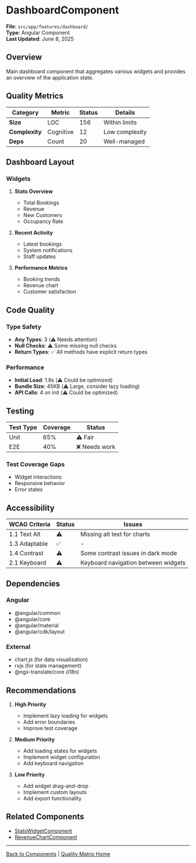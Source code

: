 # DashboardComponent

**File**: `src/app/features/dashboard/`  
**Type**: Angular Component  
**Last Updated**: June 8, 2025

## Overview

Main dashboard component that aggregates various widgets and provides an overview of the application state.

## Quality Metrics

| Category       | Metric    | Status | Details        |
| -------------- | --------- | ------ | -------------- |
| **Size**       | LOC       | 156    | Within limits  |
| **Complexity** | Cognitive | 12     | Low complexity |
| **Deps**       | Count     | 20     | Well-managed   |

## Dashboard Layout

### Widgets

1. **Stats Overview**
   - Total Bookings
   - Revenue
   - New Customers
   - Occupancy Rate

2. **Recent Activity**
   - Latest bookings
   - System notifications
   - Staff updates

3. **Performance Metrics**
   - Booking trends
   - Revenue chart
   - Customer satisfaction

## Code Quality

### Type Safety

- **Any Types**: 3 (⚠️ Needs attention)
- **Null Checks**: ⚠️ Some missing null checks
- **Return Types**: ✅ All methods have explicit return types

### Performance

- **Initial Load**: 1.8s (⚠️ Could be optimized)
- **Bundle Size**: 45KB (⚠️ Large, consider lazy loading)
- **API Calls**: 4 on init (⚠️ Could be optimized)

## Testing

| Test Type | Coverage | Status        |
| --------- | -------- | ------------- |
| Unit      | 65%      | ⚠️ Fair       |
| E2E       | 40%      | ❌ Needs work |

### Test Coverage Gaps

- Widget interactions
- Responsive behavior
- Error states

## Accessibility

| WCAG Criteria | Status | Issues                              |
| ------------- | ------ | ----------------------------------- |
| 1.1 Text Alt  | ⚠️     | Missing alt text for charts         |
| 1.3 Adaptable | ✅     | -                                   |
| 1.4 Contrast  | ⚠️     | Some contrast issues in dark mode   |
| 2.1 Keyboard  | ⚠️     | Keyboard navigation between widgets |

## Dependencies

### Angular

- @angular/common
- @angular/core
- @angular/material
- @angular/cdk/layout

### External

- chart.js (for data visualization)
- rxjs (for state management)
- @ngx-translate/core (i18n)

## Recommendations

1. **High Priority**
   - Implement lazy loading for widgets
   - Add error boundaries
   - Improve test coverage

2. **Medium Priority**
   - Add loading states for widgets
   - Implement widget configuration
   - Add keyboard navigation

3. **Low Priority**
   - Add widget drag-and-drop
   - Implement custom layouts
   - Add export functionality

## Related Components

- [StatsWidgetComponent](./stats-widget.md)
- [RevenueChartComponent](./revenue-chart.md)

---

[Back to Components](./README.md) | [Quality Matrix Home](../README.md)

